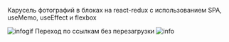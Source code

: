 Карусель фотографий в блоках на react-redux с использованием SPA, useMemo, useEffect и flexbox

![infogif](https://user-images.githubusercontent.com/75454363/113851739-7b0fdd00-97a4-11eb-8458-0a1c15e31fe8.gif)
Переход по ссылкам без перезагрузки
![info](https://user-images.githubusercontent.com/75454363/113850779-7d256c00-97a3-11eb-94eb-6c7153b47963.gif)

